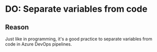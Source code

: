 # DO: Separate variables from code

## Reason

Just like in programming, it's a good practice to separate variables from code
in Azure DevOps pipelines. 
